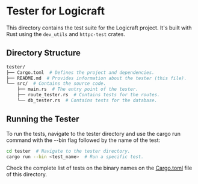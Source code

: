 # Tester for Logicraft

This directory contains the test suite for the Logicraft project. It's built with Rust using the `dev_utils` and `httpc-test` crates.

## Directory Structure

```bash
tester/
├── Cargo.toml  # Defines the project and dependencies.
├── README.md  # Provides information about the tester (this file).
└── src/  # Contains the source code.
    ├── main.rs  # The entry point of the tester.
    ├── route_tester.rs  # Contains tests for the routes.
    └── db_tester.rs  # Contains tests for the database.
```

## Running the Tester
To run the tests, navigate to the tester directory and use the cargo run command with the --bin flag followed by the name of the test:
```bash
cd tester  # Navigate to the tester directory.
cargo run --bin <test_name>  # Run a specific test.
```
Check the complete list of tests on the binary names on the [Cargo.toml](Cargo.toml) file of this directory.
